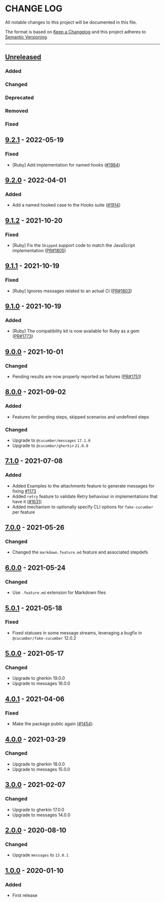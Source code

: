 # CHANGE LOG
All notable changes to this project will be documented in this file.

The format is based on [Keep a Changelog](http://keepachangelog.com/)
and this project adheres to [Semantic Versioning](http://semver.org/).

----
## [Unreleased]

### Added

### Changed

### Deprecated

### Removed

### Fixed

## [9.2.1] - 2022-05-19

### Fixed

* [Ruby] Add implementation for named hooks ([#1984](https://github.com/cucumber/common/pull/1984))

## [9.2.0] - 2022-04-01

### Added

* Add a named hooked case to the Hooks suite ([#1914](https://github.com/cucumber/common/pull/1914))

## [9.1.2] - 2021-10-20

### Fixed

* [Ruby] Fix the `Skipped` support code to match the JavaScript implementation
  ([PR#1805](https://github.com/cucumber/common/pull/1805))

## [9.1.1] - 2021-10-19

### Fixed

* [Ruby] Ignores messages related to an actual CI
  ([PR#1803](https://github.com/cucumber/common/pull/1803))

## [9.1.0] - 2021-10-19

### Added

* [Ruby] The compatibility kit is now available for Ruby as a gem
  ([PR#1773](https://github.com/cucumber/common/pull/1773))

## [9.0.0] - 2021-10-01

### Changed

* Pending results are now properly reported as failures
  ([PR#1751](https://github.com/cucumber/common/pull/1751))

## [8.0.0] - 2021-09-02

### Added

* Features for pending steps, skipped scenarios and undefined steps

### Changed

* Upgrade to `@cucumber/messages` `17.1.0`
* Upgrade to `@cucumber/gherkin` `21.0.0`

## [7.1.0] - 2021-07-08

### Added

* Added Examples to the attachments feature to generate messages for fixing
  [#1173](https://github.com/cucumber/common/issues/1173)
* Added `retry` feature to validate Retry behaviour in implementations that have it ([#1631](https://github.com/cucumber/common/pull/1631))
* Added mechanism to optionally specify CLI options for `fake-cucumber` per feature

## [7.0.0] - 2021-05-26

### Changed

* Changed the `markdown.feature.md` feature and associated stepdefs

## [6.0.0] - 2021-05-24

### Changed

* Use `.feature.md` extension for Markdown files

## [5.0.1] - 2021-05-18

### Fixed

* Fixed statuses in some message streams, leveraging a bugfix in `@cucumber/fake-cucumber` 12.0.2

## [5.0.0] - 2021-05-17

### Changed

* Upgrade to gherkin 19.0.0
* Upgrade to messages 16.0.0

## [4.0.1] - 2021-04-06

### Fixed

* Make the package public again
  ([#1454](https://github.com/cucumber/cucumber/pull/1454))

## [4.0.0] - 2021-03-29

### Changed

* Upgrade to gherkin 18.0.0
* Upgrade to messages 15.0.0

## [3.0.0] - 2021-02-07

### Changed

* Upgrade to gherkin 17.0.0
* Upgrade to messages 14.0.0

## [2.0.0] - 2020-08-10

### Changed

* Upgrade `messages` to `13.0.1`

## [1.0.0] - 2020-01-10

### Added

* First release

<!-- Releases -->
[Unreleased]: https://github.com/cucumber/common/compare/compatibility-kit/v9.2.1...main
[9.2.1]:      https://github.com/cucumber/common/compare/compatibility-kit/v9.2.0...v9.2.1
[9.2.0]:      https://github.com/cucumber/common/compare/compatibility-kit/v9.1.2...v9.2.0
[9.1.2]:      https://github.com/cucumber/common/compare/compatibility-kit/v9.1.1...v9.1.2
[9.1.1]:      https://github.com/cucumber/common/compare/compatibility-kit/v9.1.0...v9.1.1
[9.1.0]:      https://github.com/cucumber/common/compare/compatibility-kit/v9.0.0...v9.1.0
[9.0.0]:      https://github.com/cucumber/common/compare/compatibility-kit/v8.0.0...v9.0.0
[8.0.0]:      https://github.com/cucumber/common/compare/compatibility-kit/v7.1.0...v8.0.0
[7.1.0]:      https://github.com/cucumber/common/compare/compatibility-kit/v7.0.0...v7.1.0
[7.0.0]:      https://github.com/cucumber/common/compare/compatibility-kit/v6.0.0...v7.0.0
[6.0.0]:      https://github.com/cucumber/common/compare/compatibility-kit/v5.0.1...v6.0.0
[5.0.1]:      https://github.com/cucumber/common/compare/compatibility-kit/v5.0.0...v5.0.1
[5.0.0]:      https://github.com/cucumber/common/compare/compatibility-kit/v4.0.1...v5.0.0
[4.0.1]:      https://github.com/cucumber/common/compare/compatibility-kit/v4.0.0...v4.0.1
[4.0.0]:      https://github.com/cucumber/common/compare/compatibility-kit/v3.0.0...v4.0.0
[3.0.0]:      https://github.com/cucumber/common/compare/compatibility-kit/v2.0.0...v3.0.0
[2.0.0]:      https://github.com/cucumber/common/compare/compatibility-kit/v1.0.0...v2.0.0
[1.0.0]:      https://github.com/cucumber/common/releases/tag/compatibility-kit/v1.0.0

<!-- Contributors in alphabetical order -->
[aslakhellesoy]:    https://github.com/aslakhellesoy
